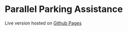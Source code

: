 # Parallel Parking Assistance

Live version hosted on [Github Pages](https://akwodkiewicz.github.io/parallel-parking)
